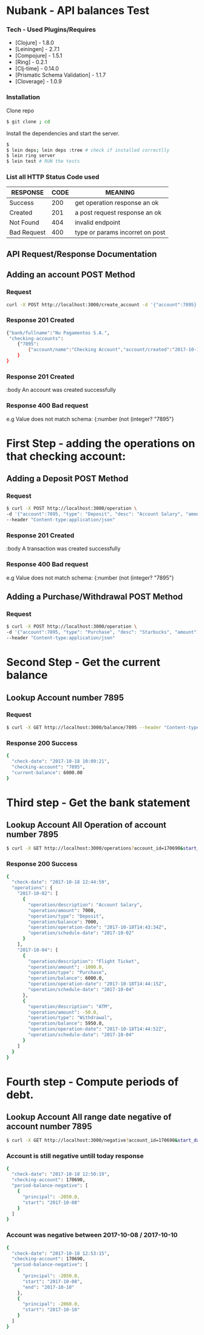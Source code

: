 # Nubank - API balances Test

### Tech - Used Plugins/Requires
* [Clojure] - 1.8.0
* [Leiningen] - 2.7.1 
* [Compojure] - 1.5.1
* [Ring] - 0.2.1
* [Clj-time] - 0.14.0
* [Prismatic Schema Validation] - 1.1.7
* [Cloverage] - 1.0.9

### Installation
Clone repo 
```sh
$ git clone ; cd 
```
Install the dependencies and start the server.
```sh
$ 
$ lein deps; lein deps :tree # check if installed correctlly
$ lein ring server
$ lein test # RUN the tests
```
### List all HTTP Status Code used
| RESPONSE | CODE | MEANING
| ------ | ------ | -------
| Success | 200 | get operation response an ok
| Created | 201 | a post request response an ok
| Not Found | 404 | invalid endpoint
| Bad Request | 400 | type or params incorret on post

## API Request/Response Documentation
## Adding an account POST Method
### Request
```sh
curl -X POST http://localhost:3000/create_account -d '{"account":7895}'  --header "Content-type:application/json"
```
### Response 201 Created
```sh
{"bank/fullname":"Nu Pagamentos S.A.",
 "checking-accounts":
    {"7895":
        {"account/name":"Checking Account","account/created":"2017-10-18T14:20:56Z","operations":[]}
    }
}
```
### Response 201 Created
:body An account was created successfully

### Response 400 Bad request 
e.g Value does not match schema: {:number (not (integer? "7895"}


# First Step - adding the operations on that checking account:
## Adding a Deposit POST Method
### Request
```sh
$ curl -X POST http://localhost:3000/operation \
-d '{"account":7895, "type": "Deposit", "desc": "Account Salary", "amount": 7000.00, "schedule_date": "2017-10-01"}' \ 
--header "Content-type:application/json"
```
### Response 201 Created
:body A transaction was created successfully

### Response 400 Bad request 
e.g Value does not match schema: {:number (not (integer? "7895"}

## Adding a Purchase/Withdrawal POST Method
### Request
```sh
$ curl -X POST http://localhost:3000/operation \
-d '{"account":7895, "type": "Purchase", "desc": "Starbucks", "amount": -1000.00, "schedule_date": "2017-10-02"}' \ 
--header "Content-type:application/json"
```

# Second Step - Get the current balance
## Lookup Account number 7895
### Request
```sh
$ curl -X GET http://localhost:3000/balance/7895 --header "Content-type:application/json"
```
### Response 200 Success
```sh
{
  "check-date": "2017-10-18 10:09:21",
  "checking-account": "7895",
  "current-balance": 6000.00
}
```

# Third step - Get the bank statement
## Lookup Account All Operation of account number 7895
```sh
$ curl -X GET http://localhost:3000/operations?account_id=170690&start_date=2017-08-08&end_date=2017-10-26 --header "Content-type:application/json
```
### Response 200 Success
```sh
{
  "check-date": "2017-10-18 12:44:59",
  "operations": {
    "2017-10-02": [
      {
        "operation/description": "Account Salary",
        "operation/amount": 7000,
        "operation/type": "Deposit",
        "operation/balance": 7000,
        "operation/operation-date": "2017-10-18T14:43:34Z",
        "operation/schedule-date": "2017-10-02"
      }
    ],
    "2017-10-04": [
      {
        "operation/description": "Flight Ticket",
        "operation/amount": -1000.0,
        "operation/type": "Purchase",
        "operation/balance": 6000.0,
        "operation/operation-date": "2017-10-18T14:44:15Z",
        "operation/schedule-date": "2017-10-04"
      },
      {
        "operation/description": "ATM",
        "operation/amount": -50.0,
        "operation/type": "Withdrawal",
        "operation/balance": 5950.0,
        "operation/operation-date": "2017-10-18T14:44:52Z",
        "operation/schedule-date": "2017-10-04"
      }
    ]
  }
}
```

# Fourth step - Compute periods of debt.
## Lookup Account All range date negative of account number 7895
```sh
$ curl -X GET http://localhost:3000/negative?account_id=170690&start_date=2017-08-08&end_date=2017-11-26 --header "Content-type:application/json
```
### Account is still negative untill today response
```sh
{
  "check-date": "2017-10-18 12:50:19",
  "checking-account": 170690,
  "period-balance-negative": [
    {
      "principal": -2050.0,
      "start": "2017-10-08"
    }
  ]
}
```

### Account was negative between 2017-10-08 / 2017-10-10
```sh
{
  "check-date": "2017-10-18 12:53:15",
  "checking-account": 170690,
  "period-balance-negative": [
    {
      "principal": -2050.0,
      "start": "2017-10-08",
      "end": "2017-10-10"
    },
    {
      "principal": -2060.0,
      "start": "2017-10-10"
    }
  ]
}
```
